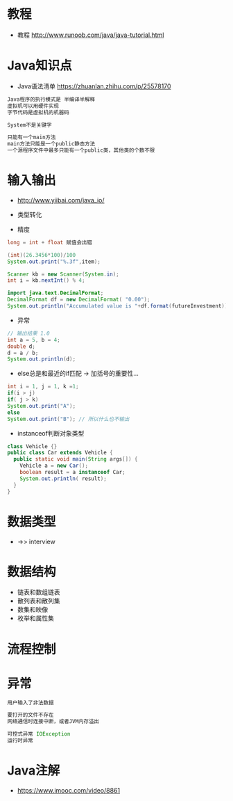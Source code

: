 # 教程

- 教程 http://www.runoob.com/java/java-tutorial.html

# Java知识点

- Java语法清单 <https://zhuanlan.zhihu.com/p/25578170>

```java
Java程序的执行模式是 半编译半解释
虚拟机可以用硬件实现
字节代码是虚拟机的机器码

System不是关键字

只能有一个main方法
main方法只能是一个public静态方法
一个源程序文件中最多只能有一个public类，其他类的个数不限
```

# 输入输出

- <http://www.yiibai.com/java_io/>

- 类型转化

- 精度

```java
long = int + float 赋值会出错

(int)(26.3456*100)/100
System.out.print("%.3f",item);

Scanner kb = new Scanner(System.in);
int i = kb.nextInt() % 4;

import java.text.DecimalFormat;
DecimalFormat df = new DecimalFormat( "0.00");
System.out.println("Accumulated value is "+df.format(futureInvestment));
```

- 异常

```java
// 输出结果 1.0
int a = 5, b = 4;
double d;
d = a / b;
System.out.println(d);
```

- else总是和最近的if匹配 -> 加括号的重要性...

```java
int i = 1, j = 1, k =1;
if(i > j)
if( j > k)
System.out.print("A");
else
System.out.print("B"); // 所以什么也不输出
```

- instanceof判断对象类型

```java
class Vehicle {}
public class Car extends Vehicle {
  public static void main(String args[]) {
    Vehicle a = new Car();
    boolean result = a instanceof Car;
    System.out.println( result);
  }
}
```

# 数据类型

- ->> interview

# 数据结构

- 链表和数组链表
- 散列表和散列集
- 数集和映像
- 枚举和属性集

# 流程控制

# 异常

```java
用户输入了非法数据

要打开的文件不存在
网络通信时连接中断，或者JVM内存溢出

可控式异常 IOException
运行时异常
```

# Java注解

- <https://www.imooc.com/video/8861>
